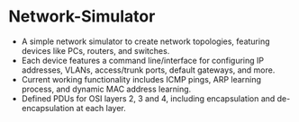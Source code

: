 # Network-Simulator
- A simple network simulator to create network topologies, featuring devices like PCs, routers, and switches.
- Each device features a command line/interface for configuring IP addresses, VLANs, access/trunk ports, default gateways, and more.
- Current working functionality includes ICMP pings, ARP learning process, and dynamic MAC address learning.
- Defined PDUs for OSI layers 2, 3 and 4, including encapsulation and de-encapsulation at each layer.
